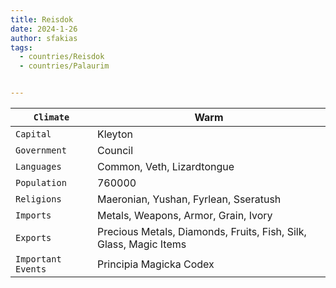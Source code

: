 ```yaml
---
title: Reisdok
date: 2024-1-26
author: sfakias
tags:
  - countries/Reisdok
  - countries/Palaurim


---
```

| `Climate` | Warm |
| --- | --- |
| `Capital` | Kleyton |
| `Government` | Council |
| `Languages` | Common, Veth, Lizardtongue |
| `Population` | 760000 |
| `Religions` | Maeronian, Yushan, Fyrlean, Sseratush  |
| `Imports` | Metals, Weapons, Armor, Grain, Ivory |
| `Exports` | Precious Metals, Diamonds, Fruits, Fish, Silk, Glass, Magic Items |
| `Important Events` | Principia Magicka Codex |
